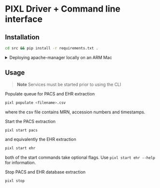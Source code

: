 # PIXL Driver + Command line interface


## Installation

```bash
cd src && pip install -r requirements.txt . 
```

<details>
    <summary>Deploying apache-manager locally on an ARM Mac</summary>

    The apache-manager v0.3.0 docker container is broken, thus the dashboard UI must be 
    deployed from the [tar-ed binary](https://github.com/apache/pulsar-manager#deploy-from-bin-package).
    Once up, access the UI at `http://localhost:7750/ui/index.html`
</details>


## Usage

> **Note**
> Services must be started prior to using the CLI

Populate queue for PACS and EHR extraction
```bash
pixl populate <filename>.csv
```
where the csv file contains MRN, accession numbers and timestamps.

Start the PACS extraction
```bash
pixl start pacs
```
and equivalently the EHR extraction
```bash
pixl start ehr
```

both of the start commands take optional flags. Use `pixl start ehr --help` for 
information.

Stop PACS and EHR database extraction
```bash
pixl stop
```
